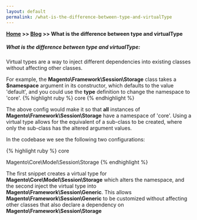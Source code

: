 ```yaml
---
layout: default
permalink: /what-is-the-difference-between-type-and-virtualType
---
```

**[Home](https://supravatm.github.io/) >> [Blog](https://supravatm.github.io/blogs.html) >> What is the difference between type and virtualType**

##### What is the difference between type and virtualType:

Virtual types are a way to inject different dependencies into existing classes without affecting other classes.

For example, the **Magento\Framework\Session\Storage** class takes a **$namespace** argument in its constructor, which defaults to the value 'default', and you could use the **type** definition to change the namespace to 'core'.
{% highlight ruby %}
<type name="Magento\Framework\Session\Storage">
    <arguments>
        <argument name="namespace" xsi:type="string">core</argument>
    </arguments>
</type>
{% endhighlight %}

The above config would make it so that **all** instances of **Magento\Framework\Session\Storage** have a namespace of 'core'.  Using a virtual type allows for the equivalent of a sub-class to be created, where only the sub-class has the altered argument values.

In the codebase we see the following two configurations:

{% highlight ruby %}
<virtualType name="Magento\Core\Model\Session\Storage" type="Magento\Framework\Session\Storage">
    <arguments>
        <argument name="namespace" xsi:type="string">core</argument>
    </arguments>
</virtualType>

<type name="Magento\Framework\Session\Generic">
    <arguments>
        <argument name="storage" xsi:type="object">Magento\Core\Model\Session\Storage</argument>
    </arguments>
</type>
{% endhighlight %}

The first snippet creates a virtual type for **Magento\Core\Model\Session\Storage** which alters the namespace, and the second inject the virtual type into **Magento\Framework\Session\Generic**.  This allows **Magento\Framework\Session\Generic** to be customized without affecting other classes that also declare a dependency on **Magento\Framework\Session\Storage**
